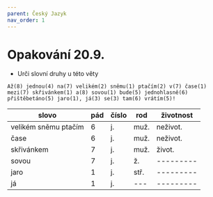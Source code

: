 ```yaml
---
parent: Český Jazyk
nav_order: 1
---
```

# Opakování 20.9.
- Urči slovní druhy u této věty

```
Až(8) jednou(4) na(7) velikém(2) sněmu(1) ptačím(2) v(7) čase(1) mezi(7) skřivánkem(1) a(8) sovou(1) bude(5) jednohlasně(6) přištěbetáno(5) jaro(1), já(3) se(3) tam(6) vrátím(5)!
```

| slovo                | pád | číslo | rod  | životnost |
| -------------------- | --- | ----- | ---- | --------- |
| velikém sněmu ptačím | 6   | j.    | muž. | neživot.  |
| čase                 | 6   | j.    | muž. | neživot.  |
| skřivánkem           | 7   | j.    | muž. | život.    |
| sovou                | 7   | j.    | ž.   | --------- |
| jaro                 | 1   | j.    | stř. | --------- |
| já                   | 1   | j.    | ---  | --------- | 

